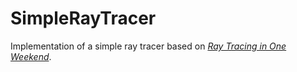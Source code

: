# SimpleRayTracer

Implementation of a simple ray tracer based on [_Ray Tracing in One Weekend_](https://raytracing.github.io/books/RayTracingInOneWeekend.html).

